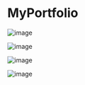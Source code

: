 # MyPortfolio

![image](https://user-images.githubusercontent.com/33378336/45311550-1b8cba80-b532-11e8-89f8-78f96b316786.png)

![image](https://user-images.githubusercontent.com/33378336/45311566-2e9f8a80-b532-11e8-8501-2fc0df13e64f.png)

![image](https://user-images.githubusercontent.com/33378336/45311596-47a83b80-b532-11e8-90c2-262d86afb20b.png)

![image](https://user-images.githubusercontent.com/33378336/45311610-555dc100-b532-11e8-97d4-940b769fb81e.png)
